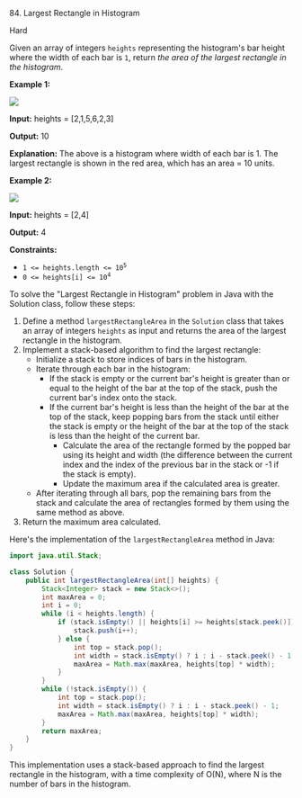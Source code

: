 84\. Largest Rectangle in Histogram

Hard

Given an array of integers `heights` representing the histogram's bar height where the width of each bar is `1`, return _the area of the largest rectangle in the histogram_.

**Example 1:**

![](https://assets.leetcode.com/uploads/2021/01/04/histogram.jpg)

**Input:** heights = [2,1,5,6,2,3]

**Output:** 10

**Explanation:** The above is a histogram where width of each bar is 1. The largest rectangle is shown in the red area, which has an area = 10 units. 

**Example 2:**

![](https://assets.leetcode.com/uploads/2021/01/04/histogram-1.jpg)

**Input:** heights = [2,4]

**Output:** 4 

**Constraints:**

*   <code>1 <= heights.length <= 10<sup>5</sup></code>
*   <code>0 <= heights[i] <= 10<sup>4</sup></code>

To solve the "Largest Rectangle in Histogram" problem in Java with the Solution class, follow these steps:

1. Define a method `largestRectangleArea` in the `Solution` class that takes an array of integers `heights` as input and returns the area of the largest rectangle in the histogram.
2. Implement a stack-based algorithm to find the largest rectangle:
   - Initialize a stack to store indices of bars in the histogram.
   - Iterate through each bar in the histogram:
     - If the stack is empty or the current bar's height is greater than or equal to the height of the bar at the top of the stack, push the current bar's index onto the stack.
     - If the current bar's height is less than the height of the bar at the top of the stack, keep popping bars from the stack until either the stack is empty or the height of the bar at the top of the stack is less than the height of the current bar.
       - Calculate the area of the rectangle formed by the popped bar using its height and width (the difference between the current index and the index of the previous bar in the stack or -1 if the stack is empty).
       - Update the maximum area if the calculated area is greater.
   - After iterating through all bars, pop the remaining bars from the stack and calculate the area of rectangles formed by them using the same method as above.
3. Return the maximum area calculated.

Here's the implementation of the `largestRectangleArea` method in Java:

```java
import java.util.Stack;

class Solution {
    public int largestRectangleArea(int[] heights) {
        Stack<Integer> stack = new Stack<>();
        int maxArea = 0;
        int i = 0;
        while (i < heights.length) {
            if (stack.isEmpty() || heights[i] >= heights[stack.peek()]) {
                stack.push(i++);
            } else {
                int top = stack.pop();
                int width = stack.isEmpty() ? i : i - stack.peek() - 1;
                maxArea = Math.max(maxArea, heights[top] * width);
            }
        }
        while (!stack.isEmpty()) {
            int top = stack.pop();
            int width = stack.isEmpty() ? i : i - stack.peek() - 1;
            maxArea = Math.max(maxArea, heights[top] * width);
        }
        return maxArea;
    }
}
```

This implementation uses a stack-based approach to find the largest rectangle in the histogram, with a time complexity of O(N), where N is the number of bars in the histogram.